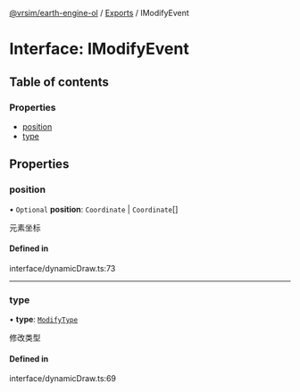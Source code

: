 [@vrsim/earth-engine-ol](../README.md) / [Exports](../modules.md) / IModifyEvent

# Interface: IModifyEvent

## Table of contents

### Properties

- [position](IModifyEvent.md#position)
- [type](IModifyEvent.md#type)

## Properties

### position

• `Optional` **position**: `Coordinate` \| `Coordinate`[]

元素坐标

#### Defined in

interface/dynamicDraw.ts:73

___

### type

• **type**: [`ModifyType`](../enums/ModifyType.md)

修改类型

#### Defined in

interface/dynamicDraw.ts:69
